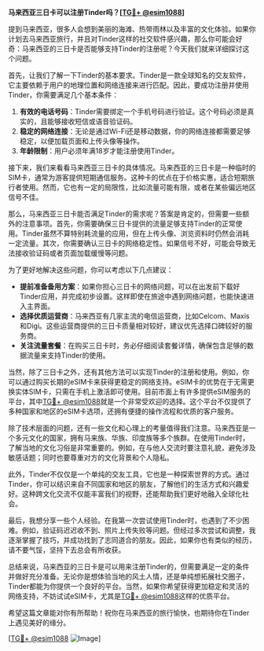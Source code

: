 **马来西亚三日卡可以注册Tinder吗？[[TG💪+ @esim1088](https://t.me/s/esim1088)]**

提到马来西亚，很多人会想到美丽的海滩、热带雨林以及丰富的文化体验。如果你计划去马来西亚旅行，并且对Tinder这样的社交软件感兴趣，那么你可能会好奇：马来西亚的三日卡是否能够支持Tinder的注册呢？今天我们就来详细探讨这个问题。

首先，让我们了解一下Tinder的基本要求。Tinder是一款全球知名的交友软件，它主要依赖于用户的地理位置和网络连接来进行匹配。因此，要成功注册并使用Tinder，你需要满足几个基本条件：

1. **有效的电话号码**：Tinder需要绑定一个手机号码进行验证。这个号码必须是真实的，且能够接收短信或语音验证码。
2. **稳定的网络连接**：无论是通过Wi-Fi还是移动数据，你的网络连接都需要足够稳定，以便加载页面和上传头像等操作。
3. **年龄限制**：用户必须年满18岁才能注册使用Tinder。

接下来，我们来看看马来西亚三日卡的具体情况。马来西亚的三日卡是一种临时的SIM卡，通常为游客提供短期通信服务。这种卡的优点在于价格实惠，适合短期旅行者使用。然而，它也有一定的局限性，比如流量可能有限，或者在某些偏远地区信号不佳。

那么，马来西亚三日卡能否满足Tinder的需求呢？答案是肯定的，但需要一些额外的注意事项。首先，你需要确保三日卡提供的流量足够支持Tinder的正常使用。Tinder虽然不算特别耗流量的应用，但在上传头像、浏览资料时仍然会消耗一定流量。其次，你需要确认三日卡的网络稳定性。如果信号不好，可能会导致无法接收验证码或者页面加载缓慢等问题。

为了更好地解决这些问题，你可以考虑以下几点建议：

- **提前准备备用方案**：如果你担心三日卡的网络问题，可以在出发前下载好Tinder应用，并完成初步设置。这样即使在旅途中遇到网络问题，也能快速进入主界面。
- **选择优质运营商**：马来西亚有几家主流的电信运营商，比如Celcom、Maxis和Digi。这些运营商提供的三日卡质量相对较好，建议优先选择口碑较好的服务商。
- **关注流量套餐**：在购买三日卡时，务必仔细阅读套餐详情，确保包含足够的数据流量来支持Tinder的使用。

当然，除了三日卡之外，还有其他方法可以实现Tinder的注册和使用。例如，你可以通过购买长期的eSIM卡来获得更稳定的网络支持。eSIM卡的优势在于无需更换实体SIM卡，只需在手机上激活即可使用。目前市面上有许多提供eSIM服务的平台，其中[TG💪+ @esim1088](https://t.me/s/esim1088)就是一个非常受欢迎的选择。这个平台不仅提供了多种国家和地区的eSIM卡选项，还拥有便捷的操作流程和优质的客户服务。

除了技术层面的问题，还有一些文化和心理上的考量值得我们注意。马来西亚是一个多元文化的国家，拥有马来族、华族、印度族等多个族群。在使用Tinder时，了解当地的文化习俗是非常重要的。例如，在与他人交流时要注意礼貌，避免涉及敏感话题；同时也要尊重对方的文化背景和个人隐私。

此外，Tinder不仅仅是一个单纯的交友工具，它也是一种探索世界的方式。通过Tinder，你可以结识来自不同国家和地区的朋友，了解他们的生活方式和兴趣爱好。这种跨文化交流不仅能丰富我们的视野，还能帮助我们更好地融入全球化社会。

最后，我想分享一些个人经验。在我第一次尝试使用Tinder时，也遇到了不少困难。例如，验证码迟迟收不到、照片上传失败等问题。但经过多次尝试和调整，我逐渐掌握了技巧，并成功找到了志同道合的朋友。因此，如果你也有类似的经历，请不要气馁，坚持下去总会有所收获。

总结来说，马来西亚的三日卡是可以用来注册Tinder的，但需要满足一定的条件并做好充分准备。无论你是想体验当地的风土人情，还是单纯想拓展社交圈子，Tinder都能为你提供一个良好的平台。当然，如果你希望获得更加稳定和灵活的网络支持，不妨试试eSIM卡，尤其是[TG💪+ @esim1088](https://t.me/s/esim1088)这样的优质平台。

希望这篇文章能对你有所帮助！祝你在马来西亚的旅行愉快，也期待你在Tinder上遇见美好的缘分。

[[TG💪+ @esim1088](https://t.me/s/esim1088) ![Image](https://i.postimg.cc/4NQfJmqS/Snipaste-2025-05-13-00-14-12.png)]